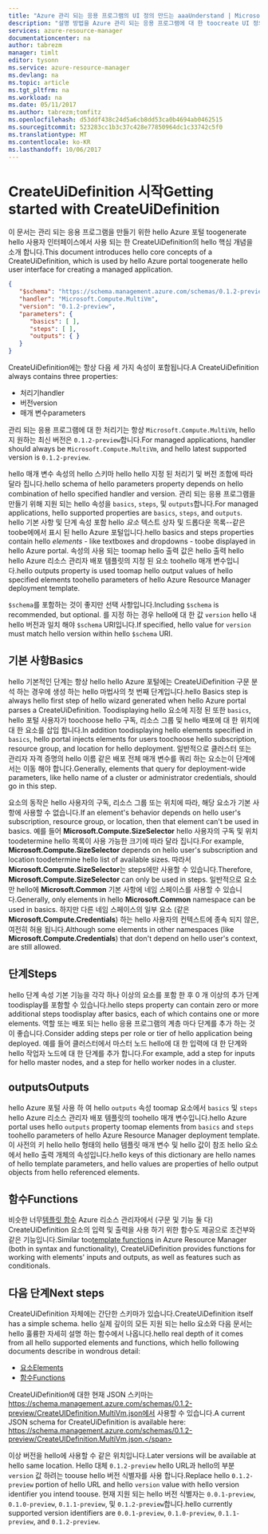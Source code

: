 ```yaml
---
title: "Azure 관리 되는 응용 프로그램의 UI 정의 만드는 aaaUnderstand | Microsoft Docs"
description: "설명 방법을 Azure 관리 되는 응용 프로그램에 대 한 toocreate UI 정의"
services: azure-resource-manager
documentationcenter: na
author: tabrezm
manager: timlt
editor: tysonn
ms.service: azure-resource-manager
ms.devlang: na
ms.topic: article
ms.tgt_pltfrm: na
ms.workload: na
ms.date: 05/11/2017
ms.author: tabrezm;tomfitz
ms.openlocfilehash: d53ddf438c24d5a6cb8dd53ca0b4694ab0462515
ms.sourcegitcommit: 523283cc1b3c37c428e77850964dc1c33742c5f0
ms.translationtype: MT
ms.contentlocale: ko-KR
ms.lasthandoff: 10/06/2017
---
```

# <a name="getting-started-with-createuidefinition"></a><span data-ttu-id="c06f6-103">CreateUiDefinition 시작</span><span class="sxs-lookup"><span data-stu-id="c06f6-103">Getting started with CreateUiDefinition</span></span>
<span data-ttu-id="c06f6-104">이 문서는 관리 되는 응용 프로그램을 만들기 위한 hello Azure 포털 toogenerate hello 사용자 인터페이스에서 사용 되는 한 CreateUiDefinition의 hello 핵심 개념을 소개 합니다.</span><span class="sxs-lookup"><span data-stu-id="c06f6-104">This document introduces hello core concepts of a CreateUiDefinition, which is used by hello Azure portal toogenerate hello user interface for creating a managed application.</span></span>

```json
{
   "$schema": "https://schema.management.azure.com/schemas/0.1.2-preview/CreateUIDefinition.MultiVm.json",
   "handler": "Microsoft.Compute.MultiVm",
   "version": "0.1.2-preview",
   "parameters": {
      "basics": [ ],
      "steps": [ ],
      "outputs": { }
   }
}
```

<span data-ttu-id="c06f6-105">CreateUiDefinition에는 항상 다음 세 가지 속성이 포함됩니다.</span><span class="sxs-lookup"><span data-stu-id="c06f6-105">A CreateUiDefinition always contains three properties:</span></span> 

* <span data-ttu-id="c06f6-106">처리기</span><span class="sxs-lookup"><span data-stu-id="c06f6-106">handler</span></span>
* <span data-ttu-id="c06f6-107">버전</span><span class="sxs-lookup"><span data-stu-id="c06f6-107">version</span></span>
* <span data-ttu-id="c06f6-108">매개 변수</span><span class="sxs-lookup"><span data-stu-id="c06f6-108">parameters</span></span>

<span data-ttu-id="c06f6-109">관리 되는 응용 프로그램에 대 한 처리기는 항상 `Microsoft.Compute.MultiVm`, hello 지 원하는 최신 버전은 `0.1.2-preview`합니다.</span><span class="sxs-lookup"><span data-stu-id="c06f6-109">For managed applications, handler should always be `Microsoft.Compute.MultiVm`, and hello latest supported version is `0.1.2-preview`.</span></span>

<span data-ttu-id="c06f6-110">hello 매개 변수 속성의 hello 스키마 hello hello 지정 된 처리기 및 버전 조합에 따라 달라 집니다.</span><span class="sxs-lookup"><span data-stu-id="c06f6-110">hello schema of hello parameters property depends on hello combination of hello specified handler and version.</span></span> <span data-ttu-id="c06f6-111">관리 되는 응용 프로그램을 만들기 위해 지원 되는 hello 속성을 `basics`, `steps`, 및 `outputs`합니다.</span><span class="sxs-lookup"><span data-stu-id="c06f6-111">For managed applications, hello supported properties are `basics`, `steps`, and `outputs`.</span></span> <span data-ttu-id="c06f6-112">hello 기본 사항 및 단계 속성 포함 hello _요소_ 텍스트 상자 및 드롭다운 목록--같은 toobe에에서 표시 된 hello Azure 포털입니다.</span><span class="sxs-lookup"><span data-stu-id="c06f6-112">hello basics and steps properties contain hello _elements_ - like textboxes and dropdowns - toobe displayed in hello Azure portal.</span></span> <span data-ttu-id="c06f6-113">속성의 사용 되는 toomap hello 출력 값은 hello 출력 hello hello Azure 리소스 관리자 배포 템플릿의 지정 된 요소 toohello 매개 변수입니다.</span><span class="sxs-lookup"><span data-stu-id="c06f6-113">hello outputs property is used toomap hello output values of hello specified elements toohello parameters of hello Azure Resource Manager deployment template.</span></span>

<span data-ttu-id="c06f6-114">`$schema`를 포함하는 것이 좋지만 선택 사항입니다.</span><span class="sxs-lookup"><span data-stu-id="c06f6-114">Including `$schema` is recommended, but optional.</span></span> <span data-ttu-id="c06f6-115">를 지정 하는 경우 hello에 대 한 값 `version` hello 내 hello 버전과 일치 해야 `$schema` URI입니다.</span><span class="sxs-lookup"><span data-stu-id="c06f6-115">If specified, hello value for `version` must match hello version within hello `$schema` URI.</span></span>

## <a name="basics"></a><span data-ttu-id="c06f6-116">기본 사항</span><span class="sxs-lookup"><span data-stu-id="c06f6-116">Basics</span></span>
<span data-ttu-id="c06f6-117">hello 기본적인 단계는 항상 hello hello Azure 포털에는 CreateUiDefinition 구문 분석 하는 경우에 생성 하는 hello 마법사의 첫 번째 단계입니다.</span><span class="sxs-lookup"><span data-stu-id="c06f6-117">hello Basics step is always hello first step of hello wizard generated when hello Azure portal parses a CreateUiDefinition.</span></span> <span data-ttu-id="c06f6-118">Toodisplaying hello 요소에 지정 된 또한 `basics`, hello 포털 사용자가 toochoose hello 구독, 리소스 그룹 및 hello 배포에 대 한 위치에 대 한 요소를 삽입 합니다.</span><span class="sxs-lookup"><span data-stu-id="c06f6-118">In addition toodisplaying hello elements specified in `basics`, hello portal injects elements for users toochoose hello subscription, resource group, and location for hello deployment.</span></span> <span data-ttu-id="c06f6-119">일반적으로 클러스터 또는 관리자 자격 증명의 hello 이름 같은 배포 전체 매개 변수를 쿼리 하는 요소는이 단계에서는 이동 해야 합니다.</span><span class="sxs-lookup"><span data-stu-id="c06f6-119">Generally, elements that query for deployment-wide parameters, like hello name of a cluster or administrator credentials, should go in this step.</span></span>

<span data-ttu-id="c06f6-120">요소의 동작은 hello 사용자의 구독, 리소스 그룹 또는 위치에 따라, 해당 요소가 기본 사항에 사용할 수 없습니다.</span><span class="sxs-lookup"><span data-stu-id="c06f6-120">If an element's behavior depends on hello user's subscription, resource group, or location, then that element can't be used in basics.</span></span> <span data-ttu-id="c06f6-121">예를 들어 **Microsoft.Compute.SizeSelector** hello 사용자의 구독 및 위치 toodetermine hello 목록이 사용 가능한 크기에 따라 달라 집니다.</span><span class="sxs-lookup"><span data-stu-id="c06f6-121">For example, **Microsoft.Compute.SizeSelector** depends on hello user's subscription and location toodetermine hello list of available sizes.</span></span> <span data-ttu-id="c06f6-122">따라서 **Microsoft.Compute.SizeSelector**는 steps에만 사용할 수 있습니다.</span><span class="sxs-lookup"><span data-stu-id="c06f6-122">Therefore, **Microsoft.Compute.SizeSelector** can only be used in steps.</span></span> <span data-ttu-id="c06f6-123">일반적으로 요소만 hello에 **Microsoft.Common** 기본 사항에 네임 스페이스를 사용할 수 있습니다.</span><span class="sxs-lookup"><span data-stu-id="c06f6-123">Generally, only elements in hello **Microsoft.Common** namespace can be used in basics.</span></span> <span data-ttu-id="c06f6-124">하지만 다른 네임 스페이스의 일부 요소 (같은 **Microsoft.Compute.Credentials**) 하는 hello 사용자의 컨텍스트에 종속 되지 않은, 여전히 허용 됩니다.</span><span class="sxs-lookup"><span data-stu-id="c06f6-124">Although some elements in other namespaces (like **Microsoft.Compute.Credentials**) that don't depend on hello user's context, are still allowed.</span></span>

## <a name="steps"></a><span data-ttu-id="c06f6-125">단계</span><span class="sxs-lookup"><span data-stu-id="c06f6-125">Steps</span></span>
<span data-ttu-id="c06f6-126">hello 단계 속성 기본 기능을 각각 하나 이상의 요소를 포함 한 후 0 개 이상의 추가 단계 toodisplay를 포함할 수 있습니다.</span><span class="sxs-lookup"><span data-stu-id="c06f6-126">hello steps property can contain zero or more additional steps toodisplay after basics, each of which contains one or more elements.</span></span> <span data-ttu-id="c06f6-127">역할 또는 배포 되는 hello 응용 프로그램의 계층 마다 단계를 추가 하는 것이 좋습니다.</span><span class="sxs-lookup"><span data-stu-id="c06f6-127">Consider adding steps per role or tier of hello application being deployed.</span></span> <span data-ttu-id="c06f6-128">예를 들어 클러스터에서 마스터 노드 hello에 대 한 입력에 대 한 단계와 hello 작업자 노드에 대 한 단계를 추가 합니다.</span><span class="sxs-lookup"><span data-stu-id="c06f6-128">For example, add a step for inputs for hello master nodes, and a step for hello worker nodes in a cluster.</span></span>

## <a name="outputs"></a><span data-ttu-id="c06f6-129">outputs</span><span class="sxs-lookup"><span data-stu-id="c06f6-129">Outputs</span></span>
<span data-ttu-id="c06f6-130">hello Azure 포털 사용 하 여 hello `outputs` 속성 toomap 요소에서 `basics` 및 `steps` hello Azure 리소스 관리자 배포 템플릿의 toohello 매개 변수입니다.</span><span class="sxs-lookup"><span data-stu-id="c06f6-130">hello Azure portal uses hello `outputs` property toomap elements from `basics` and `steps` toohello parameters of hello Azure Resource Manager deployment template.</span></span> <span data-ttu-id="c06f6-131">이 사전의 키 hello hello 형태의 hello 템플릿 매개 변수 및 hello 값이 참조 hello 요소에서 hello 출력 개체의 속성입니다.</span><span class="sxs-lookup"><span data-stu-id="c06f6-131">hello keys of this dictionary are hello names of hello template parameters, and hello values are properties of hello output objects from hello referenced elements.</span></span>

## <a name="functions"></a><span data-ttu-id="c06f6-132">함수</span><span class="sxs-lookup"><span data-stu-id="c06f6-132">Functions</span></span>
<span data-ttu-id="c06f6-133">비슷한 너무[템플릿 함수](resource-group-template-functions.md) Azure 리소스 관리자에서 (구문 및 기능 둘 다) CreateUiDefinition 요소의 입력 및 출력을 사용 하기 위한 함수도 제공으로 조건부와 같은 기능입니다.</span><span class="sxs-lookup"><span data-stu-id="c06f6-133">Similar too[template functions](resource-group-template-functions.md) in Azure Resource Manager (both in syntax and functionality), CreateUiDefinition provides functions for working with elements' inputs and outputs, as well as features such as conditionals.</span></span>

## <a name="next-steps"></a><span data-ttu-id="c06f6-134">다음 단계</span><span class="sxs-lookup"><span data-stu-id="c06f6-134">Next steps</span></span>
<span data-ttu-id="c06f6-135">CreateUiDefinition 자체에는 간단한 스키마가 있습니다.</span><span class="sxs-lookup"><span data-stu-id="c06f6-135">CreateUiDefinition itself has a simple schema.</span></span> <span data-ttu-id="c06f6-136">hello 실제 깊이의 모든 지원 되는 hello 요소와 다음 문서는 hello 훌륭한 자세히 설명 하는 함수에서 나옵니다.</span><span class="sxs-lookup"><span data-stu-id="c06f6-136">hello real depth of it comes from all hello supported elements and functions, which hello following documents describe in wondrous detail:</span></span>

- [<span data-ttu-id="c06f6-137">요소</span><span class="sxs-lookup"><span data-stu-id="c06f6-137">Elements</span></span>](managed-application-createuidefinition-elements.md)
- [<span data-ttu-id="c06f6-138">함수</span><span class="sxs-lookup"><span data-stu-id="c06f6-138">Functions</span></span>](managed-application-createuidefinition-functions.md)

<span data-ttu-id="c06f6-139">CreateUiDefinition에 대한 현재 JSON 스키마는 https://schema.management.azure.com/schemas/0.1.2-preview/CreateUIDefinition.MultiVm.json에서 사용할 수 있습니다.</span><span class="sxs-lookup"><span data-stu-id="c06f6-139">A current JSON schema for CreateUiDefinition is available here: https://schema.management.azure.com/schemas/0.1.2-preview/CreateUIDefinition.MultiVm.json.</span></span> 

<span data-ttu-id="c06f6-140">이상 버전을 hello에 사용할 수 같은 위치입니다.</span><span class="sxs-lookup"><span data-stu-id="c06f6-140">Later versions will be available at hello same location.</span></span> <span data-ttu-id="c06f6-141">Hello 대체 `0.1.2-preview` hello URL과 hello의 부분 `version` 값 하려는 toouse hello 버전 식별자를 사용 합니다.</span><span class="sxs-lookup"><span data-stu-id="c06f6-141">Replace hello `0.1.2-preview` portion of hello URL and hello `version` value with hello version identifier you intend toouse.</span></span> <span data-ttu-id="c06f6-142">현재 지원 되는 hello 버전 식별자는 `0.0.1-preview`, `0.1.0-preview`, `0.1.1-preview`, 및 `0.1.2-preview`합니다.</span><span class="sxs-lookup"><span data-stu-id="c06f6-142">hello currently supported version identifiers are `0.0.1-preview`, `0.1.0-preview`, `0.1.1-preview`, and `0.1.2-preview`.</span></span>
